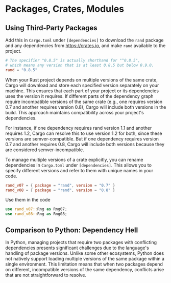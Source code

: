 # Packages, Crates, Modules

## Using Third-Party Packages

Add this in `Cargo.toml` under `[dependencies]` to download the `rand` package 
and any dependencies from https://crates.io, and make `rand` available to the project.
```toml
# The specifier "0.8.5" is actually shorthand for "^0.8.5",
# which means any version that is at least 0.8.5 but below 0.9.0.
rand = "0.8.5"
```
When your Rust project depends on multiple versions of the same crate, 
Cargo will download and store each specified version separately on your machine. 
This ensures that each part of your project or its dependencies uses the version it requires.
If different parts of the dependency graph require incompatible versions of the same crate 
(e.g., one requires version 0.7 and another requires version 0.8), Cargo will include both versions in the build. 
This approach maintains compatibility across your project's dependencies.

For instance, if one dependency requires rand version 1.1 and another requires 1.2, 
Cargo can resolve this to use version 1.2 for both, since these versions are semver-compatible. 
But if one dependency requires version 0.7 and another requires 0.8, 
Cargo will include both versions because they are considered semver-incompatible.

To manage multiple versions of a crate explicitly, you can rename dependencies in `Cargo.toml` under `[dependencies]`. 
This allows you to specify different versions and refer to them with unique names in your code.
```toml
rand_v07 = { package = "rand", version = "0.7" }
rand_v08 = { package = "rand", version = "0.8" }
```

Use them in the code
```rust
use rand_v07::Rng as Rng07;
use rand_v08::Rng as Rng08;
```

## Comparison to Python: Dependency Hell

In Python, managing projects that require two packages with conflicting dependencies 
presents significant challenges due to the language's handling of package versions. 
Unlike some other ecosystems, Python does not natively support 
loading multiple versions of the same package within a single environment. 
This limitation means that when two packages depend on different, incompatible versions of the same dependency, 
conflicts arise that are not straightforward to resolve.
